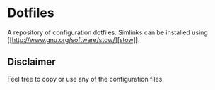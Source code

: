 # Dotfiles
  A repository of configuration dotfiles.
  Simlinks can be installed using
  [[http://www.gnu.org/software/stow/][stow]].

## Disclaimer
   Feel free to copy or use any of the configuration files.
